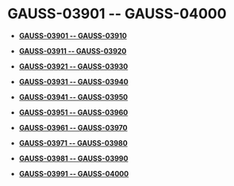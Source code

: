 # GAUSS-03901 -- GAUSS-04000

-   **[GAUSS-03901 -- GAUSS-03910](GAUSS-03901----GAUSS-03910.md)**

-   **[GAUSS-03911 -- GAUSS-03920](GAUSS-03911----GAUSS-03920.md)**

-   **[GAUSS-03921 -- GAUSS-03930](GAUSS-03921----GAUSS-03930.md)**

-   **[GAUSS-03931 -- GAUSS-03940](GAUSS-03931----GAUSS-03940.md)**

-   **[GAUSS-03941 -- GAUSS-03950](GAUSS-03941----GAUSS-03950.md)**

-   **[GAUSS-03951 -- GAUSS-03960](GAUSS-03951----GAUSS-03960.md)**

-   **[GAUSS-03961 -- GAUSS-03970](GAUSS-03961----GAUSS-03970.md)**

-   **[GAUSS-03971 -- GAUSS-03980](GAUSS-03971----GAUSS-03980.md)**

-   **[GAUSS-03981 -- GAUSS-03990](GAUSS-03981----GAUSS-03990.md)**

-   **[GAUSS-03991 -- GAUSS-04000](GAUSS-03991----GAUSS-04000.md)**
